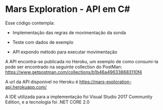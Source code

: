 # Mars Exploration - API em C#

Esse código contempla:

* Implementação das regras de movimentação da sonda

* Teste com dados de exemplo

* API expondo método para executar movimentação

A API encontra-se publicada no Heroku, um exemplo de como consumi-la pode ser encontrado na seguinte collection do PostMan:
https://www.getpostman.com/collections/b1b46a496338683110f4

A url da API disponível no Heroku é https://mars-exploration-api.herokuapp.com/ 

A IDE utilizada para a implementação foi Visual Studio 2017 Community Edition, e a tecnologia foi .NET CORE 2.0